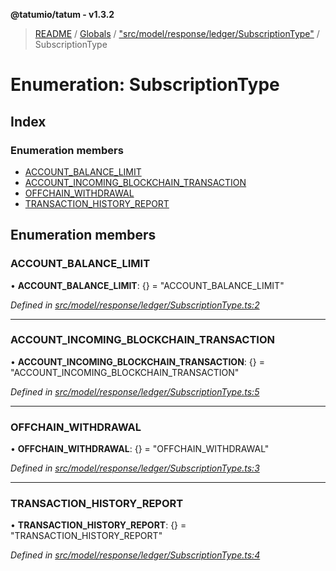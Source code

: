 **@tatumio/tatum - v1.3.2**

> [README](../README.md) / [Globals](../globals.md) / ["src/model/response/ledger/SubscriptionType"](../modules/_src_model_response_ledger_subscriptiontype_.md) / SubscriptionType

# Enumeration: SubscriptionType

## Index

### Enumeration members

* [ACCOUNT\_BALANCE\_LIMIT](_src_model_response_ledger_subscriptiontype_.subscriptiontype.md#account_balance_limit)
* [ACCOUNT\_INCOMING\_BLOCKCHAIN\_TRANSACTION](_src_model_response_ledger_subscriptiontype_.subscriptiontype.md#account_incoming_blockchain_transaction)
* [OFFCHAIN\_WITHDRAWAL](_src_model_response_ledger_subscriptiontype_.subscriptiontype.md#offchain_withdrawal)
* [TRANSACTION\_HISTORY\_REPORT](_src_model_response_ledger_subscriptiontype_.subscriptiontype.md#transaction_history_report)

## Enumeration members

### ACCOUNT\_BALANCE\_LIMIT

•  **ACCOUNT\_BALANCE\_LIMIT**: {} = "ACCOUNT\_BALANCE\_LIMIT"

*Defined in [src/model/response/ledger/SubscriptionType.ts:2](https://github.com/tatumio/tatum-js/blob/b9ab1e4/src/model/response/ledger/SubscriptionType.ts#L2)*

___

### ACCOUNT\_INCOMING\_BLOCKCHAIN\_TRANSACTION

•  **ACCOUNT\_INCOMING\_BLOCKCHAIN\_TRANSACTION**: {} = "ACCOUNT\_INCOMING\_BLOCKCHAIN\_TRANSACTION"

*Defined in [src/model/response/ledger/SubscriptionType.ts:5](https://github.com/tatumio/tatum-js/blob/b9ab1e4/src/model/response/ledger/SubscriptionType.ts#L5)*

___

### OFFCHAIN\_WITHDRAWAL

•  **OFFCHAIN\_WITHDRAWAL**: {} = "OFFCHAIN\_WITHDRAWAL"

*Defined in [src/model/response/ledger/SubscriptionType.ts:3](https://github.com/tatumio/tatum-js/blob/b9ab1e4/src/model/response/ledger/SubscriptionType.ts#L3)*

___

### TRANSACTION\_HISTORY\_REPORT

•  **TRANSACTION\_HISTORY\_REPORT**: {} = "TRANSACTION\_HISTORY\_REPORT"

*Defined in [src/model/response/ledger/SubscriptionType.ts:4](https://github.com/tatumio/tatum-js/blob/b9ab1e4/src/model/response/ledger/SubscriptionType.ts#L4)*
